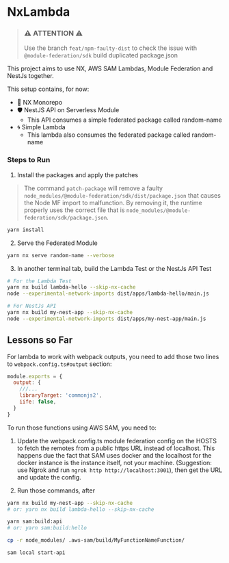 # NxLambda

> ### :warning: ATTENTION :warning:
> 
> Use the branch `feat/npm-faulty-dist` to check the issue with `@module-federation/sdk` build duplicated package.json

This project aims to use NX, AWS SAM Lambdas, Module Federation and NestJs together.

This setup contains, for now:

- 🚀 NX Monorepo
- 🛡️ NestJS API on Serverless Module
    - This API consumes a simple federated package called random-name
- 🌀 Simple Lambda
    - This lambda also consumes the federated package called random-name

### Steps to Run

1. Install the packages and apply the patches

> The command `patch-package` will remove a faulty `node_modules/@module-federation/sdk/dist/package.json` that causes the Node MF import to malfunction. By removing it, the runtime properly uses the correct file that is `node_modules/@module-federation/sdk/package.json`.

```bash
yarn install
```

2. Serve the Federated Module

```bash
yarn nx serve random-name --verbose
```

3. In another terminal tab, build the Lambda Test or the NestJs API Test

```bash
# For the Lambda Test
yarn nx build lambda-hello --skip-nx-cache
node --experimental-network-imports dist/apps/lambda-hello/main.js

# For NestJs API
yarn nx build my-nest-app --skip-nx-cache
node --experimental-network-imports dist/apps/my-nest-app/main.js
```

## Lessons so Far

For lambda to work with webpack outputs, you need to add those two lines to `webpack.config.ts#output` section:

```js
module.exports = {
  output: {
    ///...
    libraryTarget: 'commonjs2',
    iife: false,
  }
}
```

To run those functions using AWS SAM, you need to:

1. Update the webpack.config.ts module federation config on the HOSTS to fetch the remotes from a public https URL instead of localhost. This happens due the fact that SAM uses docker and the localhost for the docker instance is the instance itself, not your machine. (Suggestion: use Ngrok and run `ngrok http http://localhost:3001`), then get the URL and update the config.

2. Run those commands, after
```bash
yarn nx build my-nest-app --skip-nx-cache
# or: yarn nx build lambda-hello --skip-nx-cache

yarn sam:build:api
# or: yarn sam:build:hello

cp -r node_modules/ .aws-sam/build/MyFunctionNameFunction/

sam local start-api
```
